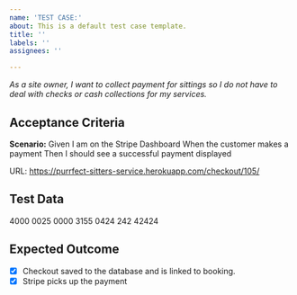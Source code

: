 ```yaml
---
name: 'TEST CASE:'
about: This is a default test case template.
title: ''
labels: ''
assignees: ''

---
```


_As a site owner, I want to collect payment for sittings so I do not have to deal with checks or cash collections for my services._

## Acceptance Criteria
**Scenario:** 
Given I am on the Stripe Dashboard 
When the customer makes a payment 
Then I should see a successful payment displayed

URL: https://purrfect-sitters-service.herokuapp.com/checkout/105/

## Test Data
4000 0025 0000 3155 0424 242 42424

## Expected Outcome
- [X] Checkout saved to the database and is linked to booking.
- [X] Stripe picks up the payment
